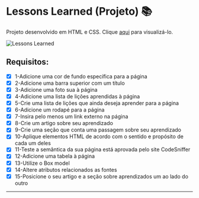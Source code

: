 # Lessons Learned (Projeto) :books:

Projeto desenvolvido em HTML e CSS. Clique [aqui](https://tiagordebarros.github.io/projetos/lessons-learned/index.html) para visualizá-lo.

![Lessons Learned](/Users/tiagobarros/Documents/ARQUIVO/EDUCACIONAL/EAD/TRYBE/trybe-exercicios/01-fundamentos/bloco-03-introducao-a-html-e-css/dia-05-projeto-lessons-learned/Imagens/lessons-learned.png)

## Requisitos:

- [x] 1-Adicione uma cor de fundo específica para a página
- [x] 2-Adicione uma barra superior com um título
- [x] 3-Adicione uma foto sua à página
- [x] 4-Adicione uma lista de lições aprendidas à página
- [x] 5-Crie uma lista de lições que ainda deseja aprender para a página
- [x] 6-Adicione um rodapé para a página
- [x] 7-Insira pelo menos um link externo na página
- [x] 8-Crie um artigo sobre seu aprendizado
- [x] 9-Crie uma seção que conta uma passagem sobre seu aprendizado
- [x] 10-Aplique elementos HTML de acordo com o sentido e propósito de cada um deles
- [x] 11-Teste a semântica da sua página está aprovada pelo site CodeSniffer
- [x] 12-Adicione uma tabela à página
- [x] 13-Utilize o Box model
- [x] 14-Altere atributos relacionados as fontes
- [x] 15-Posicione o seu artigo e a seção sobre aprendizados um ao lado do outro

---

